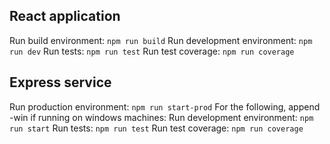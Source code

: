 ## React application

Run build environment:
`npm run build`
Run development environment:
`npm run dev`
Run tests:
`npm run test`
Run test coverage:
`npm run coverage`


## Express service
Run production environment:
`npm run start-prod`
For the following, append -win if running on windows machines:
Run development environment:
`npm run start`
Run tests:
`npm run test`
Run test coverage:
`npm run coverage`